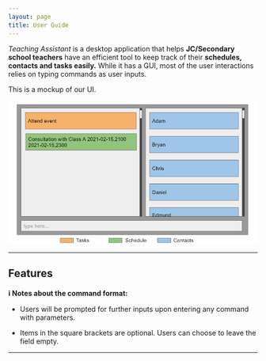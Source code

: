 ```yaml
---
layout: page
title: User Guide
---
```


_Teaching Assistant_ is a desktop application that helps **JC/Secondary school teachers** have an efficient tool to keep
track of their **schedules, contacts and tasks easily.** While it has a GUI, most of the user interactions relies on typing commands as user inputs.

This is a mockup of our UI.

   ![Ui](images/Ui.png)

---------------------------------------------------------------------------------------------------

## Features

**:information_source: Notes about the command format:**<br>

* Users will be prompted for further inputs upon entering any command with parameters.
  
* Items in the square brackets are optional. Users can choose to leave the field empty.

---------------------------------------------------------------------------------------------------